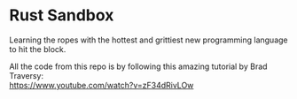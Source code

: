 # Rust Sandbox

Learning the ropes with the hottest and grittiest new programming language to hit the block.

All the code from this repo is by following this amazing tutorial by Brad Traversy:  
https://www.youtube.com/watch?v=zF34dRivLOw
